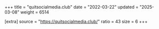 +++
title = "quitsocialmedia.club"
date = "2022-03-22"
updated = "2025-03-08"
weight = 6514

[extra]
source = "https://quitsocialmedia.club/"
ratio = 43
size = 6
+++
